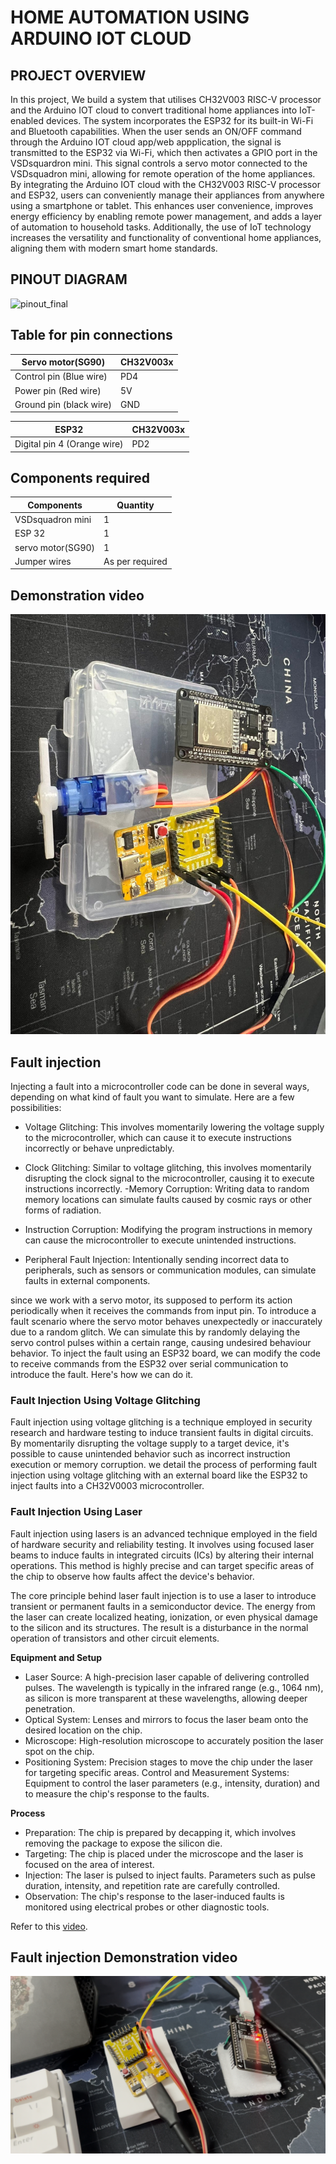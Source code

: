 # HOME AUTOMATION USING ARDUINO IOT CLOUD 

## PROJECT OVERVIEW
In this project, We build a system that utilises CH32V003 RISC-V processor and the Arduino IOT cloud to convert traditional home appliances into IoT-enabled devices. The system incorporates the ESP32 for its built-in Wi-Fi and Bluetooth capabilities. When the user sends an ON/OFF command through the Arduino IOT cloud app/web appplication, the signal is transmitted to the ESP32 via Wi-Fi, which then activates a GPIO port in the VSDsquardron mini. This signal controls a servo motor connected to the VSDsquadron mini, allowing for remote operation of the home appliances.  By integrating the Arduino IOT cloud with the CH32V003 RISC-V processor and ESP32, users can conveniently manage their appliances from anywhere using a smartphone or tablet. This enhances user convenience, improves energy efficiency by enabling remote power management, and adds a layer of automation to household tasks. Additionally, the use of IoT technology increases the versatility and functionality of conventional home appliances, aligning them with modern smart home standards.

## PINOUT DIAGRAM
![pinout_final](https://github.com/sathyanarayanat/VSD-Squadron-mini-internship/assets/71438522/7affb808-8237-4dcd-a462-842e7524d752)


## Table for pin connections

| Servo motor(SG90)  | CH32V003x |
| ------------- | ------------- |
| Control pin (Blue wire) | PD4 |
| Power pin (Red wire)  | 5V |
| Ground pin (black wire) | GND |

| ESP32 | CH32V003x |
| ------------- | ------------- |
| Digital pin 4 (Orange wire) | PD2 |

## Components required
| Components| Quantity |
| ------------- | ------------- |
| VSDsquadron mini | 1 |
| ESP 32  | 1 |
| servo motor(SG90) | 1 |
| Jumper wires | As per required |

## Demonstration video
[![Demonstration video](images/demo_photo.jpg)](https://drive.google.com/file/d/16y3WWIxM0j3iQrkFy_5D158Ioe6KJkg4/view?usp=sharing)

## Fault injection

Injecting a fault into a microcontroller code can be done in several ways, depending on what kind of fault you want to simulate. Here are a few possibilities:

- Voltage Glitching: This involves momentarily lowering the voltage supply to the microcontroller, which can cause it to execute instructions incorrectly or behave unpredictably.

- Clock Glitching: Similar to voltage glitching, this involves momentarily disrupting the clock signal to the microcontroller, causing it to execute instructions incorrectly.
-Memory Corruption: Writing data to random memory locations can simulate faults caused by cosmic rays or other forms of radiation.

- Instruction Corruption: Modifying the program instructions in memory can cause the microcontroller to execute unintended instructions.

- Peripheral Fault Injection: Intentionally sending incorrect data to peripherals, such as sensors or communication modules, can simulate faults in external components.


since we work with a servo motor, its supposed to perform its action periodically when it receives the commands from input pin. To introduce a fault scenario where the servo motor behaves unexpectedly or inaccurately due to a random glitch. We can simulate this by randomly delaying the servo control pulses within a certain range, causing undesired behaviour behavior. To inject the fault using an ESP32 board, we can modify the code to receive commands from the ESP32 over serial communication to introduce the fault. Here's how we can do it.

### Fault Injection Using Voltage Glitching

Fault injection using voltage glitching is a technique employed in security research and hardware testing to induce transient faults in digital circuits. By momentarily disrupting the voltage supply to a target device, it's possible to cause unintended behavior such as incorrect instruction execution or memory corruption. we detail the process of performing fault injection using voltage glitching with an external board like the ESP32 to inject faults into a CH32V0003 microcontroller.

### Fault Injection Using Laser

  Fault injection using lasers is an advanced technique employed in the field of hardware security and reliability testing. It involves using focused laser beams to induce faults in integrated circuits (ICs) by altering their internal operations. This method is highly precise and can target specific areas of the chip to observe how faults affect the device's behavior.

  The core principle behind laser fault injection is to use a laser to introduce transient or permanent faults in a semiconductor device. The energy from the laser can create localized heating, ionization, or even physical damage to the silicon and its structures. The result is a disturbance in the normal operation of transistors and other circuit elements.

**Equipment and Setup**
- Laser Source: A high-precision laser capable of delivering controlled pulses. The wavelength is typically in the infrared range (e.g., 1064 nm), as silicon is more transparent at these wavelengths, allowing deeper penetration.
- Optical System: Lenses and mirrors to focus the laser beam onto the desired location on the chip.
- Microscope: High-resolution microscope to accurately position the laser spot on the chip.
- Positioning System: Precision stages to move the chip under the laser for targeting specific areas.
Control and Measurement Systems: Equipment to control the laser parameters (e.g., intensity, duration) and to measure the chip's response to the faults.

**Process**
- Preparation: The chip is prepared by decapping it, which involves removing the package to expose the silicon die.
- Targeting: The chip is placed under the microscope and the laser is focused on the area of interest.
- Injection: The laser is pulsed to inject faults. Parameters such as pulse duration, intensity, and repetition rate are carefully controlled.
- Observation: The chip's response to the laser-induced faults is monitored using electrical probes or other diagnostic tools.

Refer to this [video](https://youtu.be/s3f1zNpzINY?si=C5WTHMIiiGA5-gdB).

## Fault injection Demonstration video
[![Demonstration video](images/thumbnail.png)](https://drive.google.com/file/d/1ZjqXWocuHVGDlQ5_R-jQ433Gl6RUpgx6/view?usp=sharing)
